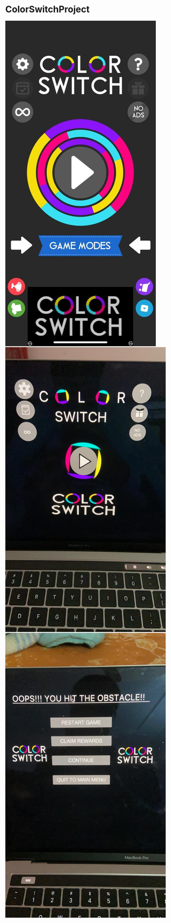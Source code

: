 # ColorSwitchProject
![Logo](https://github.com/aniket19233-maker/ColorSwitchProject/blob/main/logoImage.jpeg)
![DisplayScreen](https://github.com/aniket19233-maker/ColorSwitchProject/blob/main/display.jpeg?raw=true)
![HitObstacleScreen](https://github.com/aniket19233-maker/ColorSwitchProject/blob/main/hitObstacle.jpeg)
